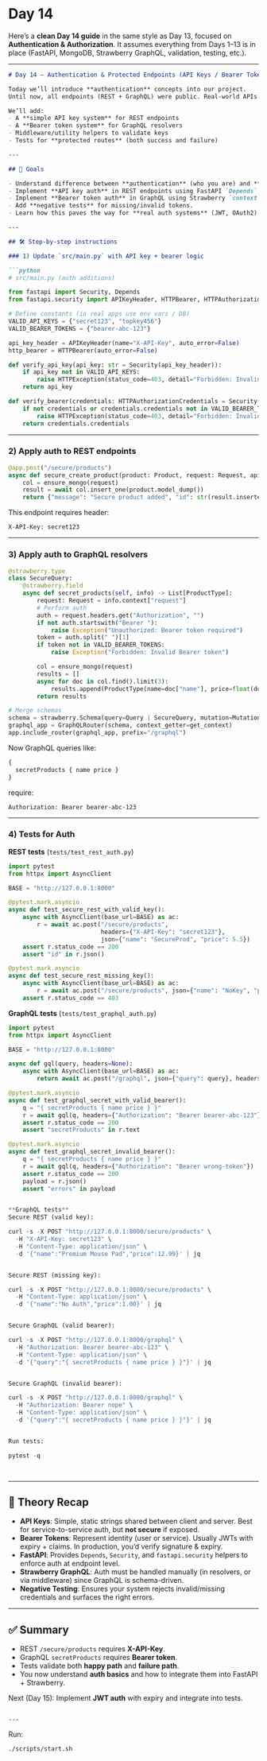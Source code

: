 # Day 14

Here’s a **clean Day 14 guide** in the same style as Day 13, focused on **Authentication & Authorization**. It assumes everything from Days 1–13 is in place (FastAPI, MongoDB, Strawberry GraphQL, validation, testing, etc.).

---

````markdown
# Day 14 – Authentication & Protected Endpoints (API Keys / Bearer Tokens)

Today we’ll introduce **authentication** concepts into our project.  
Until now, all endpoints (REST + GraphQL) were public. Real-world APIs require **auth checks**.  

We’ll add:
- A **simple API key system** for REST endpoints
- A **Bearer token system** for GraphQL resolvers
- Middleware/utility helpers to validate keys
- Tests for **protected routes** (both success and failure)

---

## 🎯 Goals

- Understand difference between **authentication** (who you are) and **authorization** (what you can do).
- Implement **API key auth** in REST endpoints using FastAPI `Depends`.
- Implement **Bearer token auth** in GraphQL using Strawberry `context`.
- Add **negative tests** for missing/invalid tokens.
- Learn how this paves the way for **real auth systems** (JWT, OAuth2).

---

## 🛠 Step-by-step instructions

### 1) Update `src/main.py` with API key + bearer logic

```python
# src/main.py (auth additions)

from fastapi import Security, Depends
from fastapi.security import APIKeyHeader, HTTPBearer, HTTPAuthorizationCredentials

# Define constants (in real apps use env vars / DB)
VALID_API_KEYS = {"secret123", "topkey456"}
VALID_BEARER_TOKENS = {"bearer-abc-123"}

api_key_header = APIKeyHeader(name="X-API-Key", auto_error=False)
http_bearer = HTTPBearer(auto_error=False)

def verify_api_key(api_key: str = Security(api_key_header)):
    if api_key not in VALID_API_KEYS:
        raise HTTPException(status_code=403, detail="Forbidden: Invalid or missing API Key")
    return api_key

def verify_bearer(credentials: HTTPAuthorizationCredentials = Security(http_bearer)):
    if not credentials or credentials.credentials not in VALID_BEARER_TOKENS:
        raise HTTPException(status_code=403, detail="Forbidden: Invalid or missing Bearer token")
    return credentials.credentials
````

---

### 2) Apply auth to REST endpoints

```python
@app.post("/secure/products")
async def secure_create_product(product: Product, request: Request, api_key: str = Depends(verify_api_key)):
    col = ensure_mongo(request)
    result = await col.insert_one(product.model_dump())
    return {"message": "Secure product added", "id": str(result.inserted_id)}
```

This endpoint requires header:

```
X-API-Key: secret123
```

---

### 3) Apply auth to GraphQL resolvers

```python
@strawberry.type
class SecureQuery:
    @strawberry.field
    async def secret_products(self, info) -> List[ProductType]:
        request: Request = info.context["request"]
        # Perform auth
        auth = request.headers.get("Authorization", "")
        if not auth.startswith("Bearer "):
            raise Exception("Unauthorized: Bearer token required")
        token = auth.split(" ")[1]
        if token not in VALID_BEARER_TOKENS:
            raise Exception("Forbidden: Invalid Bearer token")

        col = ensure_mongo(request)
        results = []
        async for doc in col.find().limit(3):
            results.append(ProductType(name=doc["name"], price=float(doc["price"])))
        return results

# Merge schemas
schema = strawberry.Schema(query=Query | SecureQuery, mutation=Mutation)
graphql_app = GraphQLRouter(schema, context_getter=get_context)
app.include_router(graphql_app, prefix="/graphql")
```

Now GraphQL queries like:

```graphql
{
  secretProducts { name price }
}
```

require:

```
Authorization: Bearer bearer-abc-123
```

---

### 4) Tests for Auth

**REST tests** (`tests/test_rest_auth.py`)

```python
import pytest
from httpx import AsyncClient

BASE = "http://127.0.0.1:8000"

@pytest.mark.asyncio
async def test_secure_rest_with_valid_key():
    async with AsyncClient(base_url=BASE) as ac:
        r = await ac.post("/secure/products",
                          headers={"X-API-Key": "secret123"},
                          json={"name": "SecureProd", "price": 5.5})
    assert r.status_code == 200
    assert "id" in r.json()

@pytest.mark.asyncio
async def test_secure_rest_missing_key():
    async with AsyncClient(base_url=BASE) as ac:
        r = await ac.post("/secure/products", json={"name": "NoKey", "price": 1.0})
    assert r.status_code == 403
```

**GraphQL tests** (`tests/test_graphql_auth.py`)

```python
import pytest
from httpx import AsyncClient

BASE = "http://127.0.0.1:8000"

async def gql(query, headers=None):
    async with AsyncClient(base_url=BASE) as ac:
        return await ac.post("/graphql", json={"query": query}, headers=headers or {})

@pytest.mark.asyncio
async def test_graphql_secret_with_valid_bearer():
    q = "{ secretProducts { name price } }"
    r = await gql(q, headers={"Authorization": "Bearer bearer-abc-123"})
    assert r.status_code == 200
    assert "secretProducts" in r.text

@pytest.mark.asyncio
async def test_graphql_secret_invalid_bearer():
    q = "{ secretProducts { name price } }"
    r = await gql(q, headers={"Authorization": "Bearer wrong-token"})
    assert r.status_code == 200
    payload = r.json()
    assert "errors" in payload


**GraphQL tests**
Secure REST (valid key):

curl -s -X POST "http://127.0.0.1:8000/secure/products" \
  -H "X-API-Key: secret123" \
  -H "Content-Type: application/json" \
  -d '{"name":"Premium Mouse Pad","price":12.99}' | jq


Secure REST (missing key):

curl -s -X POST "http://127.0.0.1:8000/secure/products" \
  -H "Content-Type: application/json" \
  -d '{"name":"No Auth","price":1.00}' | jq


Secure GraphQL (valid bearer):

curl -s -X POST "http://127.0.0.1:8000/graphql" \
  -H "Authorization: Bearer bearer-abc-123" \
  -H "Content-Type: application/json" \
  -d '{"query":"{ secretProducts { name price } }"}' | jq


Secure GraphQL (invalid bearer):

curl -s -X POST "http://127.0.0.1:8000/graphql" \
  -H "Authorization: Bearer nope" \
  -H "Content-Type: application/json" \
  -d '{"query":"{ secretProducts { name price } }"}' | jq


Run tests:

pytest -q

    
```

---

## 🧠 Theory Recap

* **API Keys**: Simple, static strings shared between client and server. Best for service-to-service auth, but **not secure** if exposed.
* **Bearer Tokens**: Represent identity (user or service). Usually JWTs with expiry + claims. In production, you’d verify signature & expiry.
* **FastAPI**: Provides `Depends`, `Security`, and `fastapi.security` helpers to enforce auth at endpoint level.
* **Strawberry GraphQL**: Auth must be handled manually (in resolvers, or via middleware) since GraphQL is schema-driven.
* **Negative Testing**: Ensures your system rejects invalid/missing credentials and surfaces the right errors.

---

## ✅ Summary

* REST `/secure/products` requires **X-API-Key**.
* GraphQL `secretProducts` requires **Bearer token**.
* Tests validate both **happy path** and **failure path**.
* You now understand **auth basics** and how to integrate them into FastAPI + Strawberry.

Next (Day 15): Implement **JWT auth** with expiry and integrate into tests.

```

---

```

Run:
```bash
./scripts/start.sh
```
